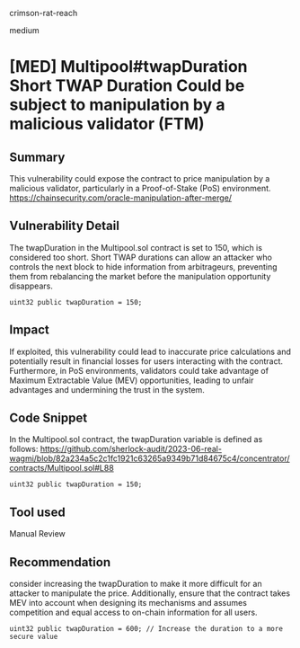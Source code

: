 crimson-rat-reach

medium

# [MED] Multipool#twapDuration Short TWAP Duration Could be subject to manipulation by a malicious validator (FTM)

## Summary

This vulnerability could expose the contract to price manipulation by a malicious validator, particularly in a Proof-of-Stake (PoS) environment. 
https://chainsecurity.com/oracle-manipulation-after-merge/

## Vulnerability Detail

The twapDuration in the Multipool.sol contract is set to 150, which is considered too short. Short TWAP durations can allow an attacker who controls the next block to hide information from arbitrageurs, preventing them from rebalancing the market before the manipulation opportunity disappears.

```solidity
uint32 public twapDuration = 150;
```

## Impact
If exploited, this vulnerability could lead to inaccurate price calculations and potentially result in financial losses for users interacting with the contract. Furthermore, in PoS environments, validators could take advantage of Maximum Extractable Value (MEV) opportunities, leading to unfair advantages and undermining the trust in the system.

## Code Snippet

In the Multipool.sol contract, the twapDuration variable is defined as follows:
https://github.com/sherlock-audit/2023-06-real-wagmi/blob/82a234a5c2c1fc1921c63265a9349b71d84675c4/concentrator/contracts/Multipool.sol#L88
```solidity
uint32 public twapDuration = 150;
```

## Tool used

Manual Review

## Recommendation

consider increasing the twapDuration to make it more difficult for an attacker to manipulate the price. Additionally, ensure that the contract takes MEV into account when designing its mechanisms and assumes competition and equal access to on-chain information for all users.

```solidity
uint32 public twapDuration = 600; // Increase the duration to a more secure value
```
